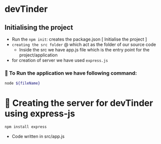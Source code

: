 # devTinder

## Initialising the project

- Run the `npm init`: creates the package.json [ Initialise the project ]
- `creating the src folder` @ which act as the folder of our source code
  - Inside the src we have app.js file which is the entry point for the project/application
- for creation of server we have used `express.js`

### 📝 To Run the application we have following command:

```bash
node ${fileName}
```

# 🧐 Creating the server for devTinder using express-js

```bash
npm install express
```

- Code written in src/app.js
